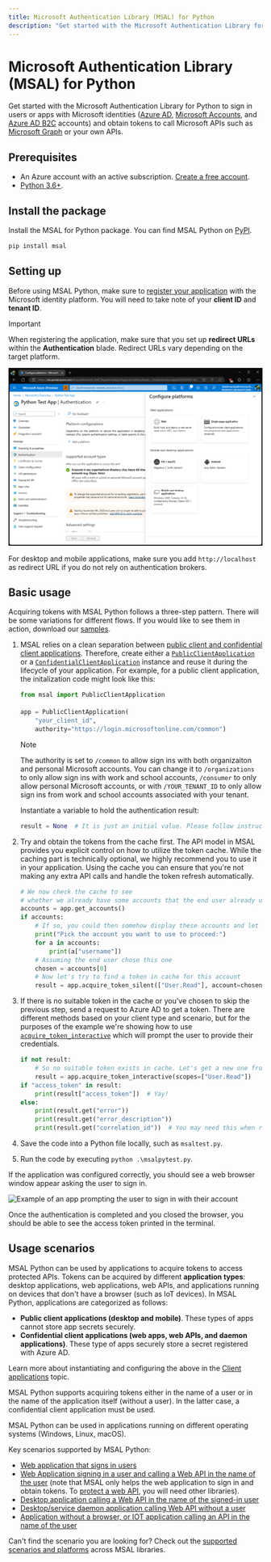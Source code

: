 ```yaml
---
title: Microsoft Authentication Library (MSAL) for Python
description: "Get started with the Microsoft Authentication Library for Python to sign in users or apps with Microsoft identities."
---
```


# Microsoft Authentication Library (MSAL) for Python

Get started with the Microsoft Authentication Library for Python to sign in users or apps with Microsoft identities ([Azure AD](https://azure.microsoft.com/services/active-directory/), [Microsoft Accounts](https://account.microsoft.com), and [Azure AD B2C](https://azure.microsoft.com/services/active-directory-b2c/) accounts) and obtain tokens to call Microsoft APIs such as [Microsoft Graph](https://graph.microsoft.io/) or your own APIs.

## Prerequisites

- An Azure account with an active subscription. [Create a free account](https://signup.azure.com/).
- [Python 3.6+](https://www.python.org/downloads/).

## Install the package

Install the MSAL for Python package. You can find MSAL Python on [PyPI](https://pypi.org/project/msal/).

```Bash
pip install msal
```

## Setting up

Before using MSAL Python, make sure to [register your application](/azure/active-directory/develop/quickstart-v2-register-an-app) with the Microsoft identity platform. You will need to take note of your **client ID** and **tenant ID**.

>[!IMPORTANT]
>When registering the application, make sure that you set up **redirect URLs** within the **Authentication** blade. Redirect URLs vary depending on the target platform.
>
>![Screenshot showing redirect URLs in Azure Portal](./media/redirect-urls.png)
>
>For desktop and mobile applications, make sure you add `http://localhost` as redirect URL if you do not rely on authentication brokers.

## Basic usage

Acquiring tokens with MSAL Python follows a three-step pattern. There will be some variations for different flows. If you would like to see them in action, download our [samples](https://github.com/AzureAD/microsoft-authentication-library-for-python/tree/dev/sample).

1. MSAL relies on a clean separation between [public client and confidential client applications](https://tools.ietf.org/html/rfc6749#section-2.1). Therefore, create either a [`PublicClientApplication`](xref:msal.application.PublicClientApplication) or a [`ConfidentialClientApplication`](xref:msal.application.ConfidentialClientApplication) instance and reuse it during the lifecycle of your application. For example, for a public client application, the initalization code might look like this:

    ```python
    from msal import PublicClientApplication

    app = PublicClientApplication(
        "your_client_id",
        authority="https://login.microsoftonline.com/common")
    ```

    >[!NOTE]
    >The authority is set to `/common` to allow sign ins with both organizaiton and personal Microsoft accounts. You can change it to `/organizations` to only allow sign ins with work and school accounts, `/consumer` to only allow personal Microsoft accounts, or with `/YOUR_TENANT_ID` to only allow sign ins from work and school accounts associated with your tenant.

    Instantiate a variable to hold the authentication result:

    ```python
    result = None  # It is just an initial value. Please follow instructions below.
    ```

2. Try and obtain the tokens from the cache first. The API model in MSAL provides you explicit control on how to utilize the token cache. While the caching part is technically optional, we highly recommend you to use it in your application. Using the cache you can ensure that you're not making any extra API calls and handle the token refresh automatically.

   ```python
   # We now check the cache to see
   # whether we already have some accounts that the end user already used to sign in before.
   accounts = app.get_accounts()
   if accounts:
       # If so, you could then somehow display these accounts and let end user choose
       print("Pick the account you want to use to proceed:")
       for a in accounts:
           print(a["username"])
       # Assuming the end user chose this one
       chosen = accounts[0]
       # Now let's try to find a token in cache for this account
       result = app.acquire_token_silent(["User.Read"], account=chosen)
   ```

3. If there is no suitable token in the cache or you've chosen to skip the previous step, send a request to Azure AD to get a token. There are different methods based on your client type and scenario, but for the purposes of the example we're showing how to use [`acquire_token_interactive`](xref:msal.application.PublicClientApplication.acquire_token_interactive) which will prompt the user to provide their credentials.

   ```python
   if not result:
       # So no suitable token exists in cache. Let's get a new one from Azure AD.
       result = app.acquire_token_interactive(scopes=["User.Read"])
   if "access_token" in result:
       print(result["access_token"])  # Yay!
   else:
       print(result.get("error"))
       print(result.get("error_description"))
       print(result.get("correlation_id"))  # You may need this when reporting a bug
   ```

4. Save the code into a Python file locally, such as `msaltest.py`.
5. Run the code by executing `python .\msalpytest.py`.

If the application was configured correctly, you should see a web browser window appear asking the user to sign in.

![Example of an app prompting the user to sign in with their account](./media/basic-pca-app-prompt.gif)

Once the authentication is completed and you closed the browser, you should be able to see the access token printed in the terminal.

## Usage scenarios

MSAL Python can be used by applications to acquire tokens to access protected APIs. Tokens can be acquired by different **application types**: desktop applications, web applications, web APIs, and applications running on devices that don't have a browser (such as IoT devices). In MSAL Python, applications are categorized as follows:

- **Public client applications (desktop and mobile)**. These types of apps cannot store app secrets securely.
- **Confidential client applications (web apps, web APIs, and daemon applications)**. These type of apps securely store a secret registered with Azure AD.

Learn more about instantiating and configuring the above in the [Client applications](./getting-started/client-applications.md) topic.

MSAL Python supports acquiring tokens either in the name of a user or in the name of the application itself (without a user). In the latter case, a confidential client application must be used.

MSAL Python can be used in applications running on different operating systems (Windows, Linux, macOS).

Key scenarios supported by MSAL Python:

- [Web application that signs in users](/azure/active-directory/develop/scenario-web-app-sign-user-overview)
- [Web Application signing in a user and calling a Web API in the name of the user](/azure/active-directory/develop/scenario-web-app-call-api-overview) (note that MSAL only helps the web application to sign in and obtain tokens. To [protect a web API](/azure/active-directory/develop/scenario-protected-web-api-overview), you will need other libraries).
- [Desktop application calling a Web API in the name of the signed-in user](/azure/active-directory/develop/scenario-desktop-overview)
- [Desktop/service daemon application calling Web API without a user](/azure/active-directory/develop/scenario-daemon-overview)
- [Application without a browser, or IOT application calling an API in the name of the user](/azure/active-directory/develop/scenario-desktop-acquire-token?tabs=python#command-line-tool-without-web-browser)

Can't find the scenario you are looking for? Check out the [supported scenarios and platforms](/azure/active-directory/develop/authentication-flows-app-scenarios#scenarios-and-supported-platforms-and-languages) across MSAL libraries.